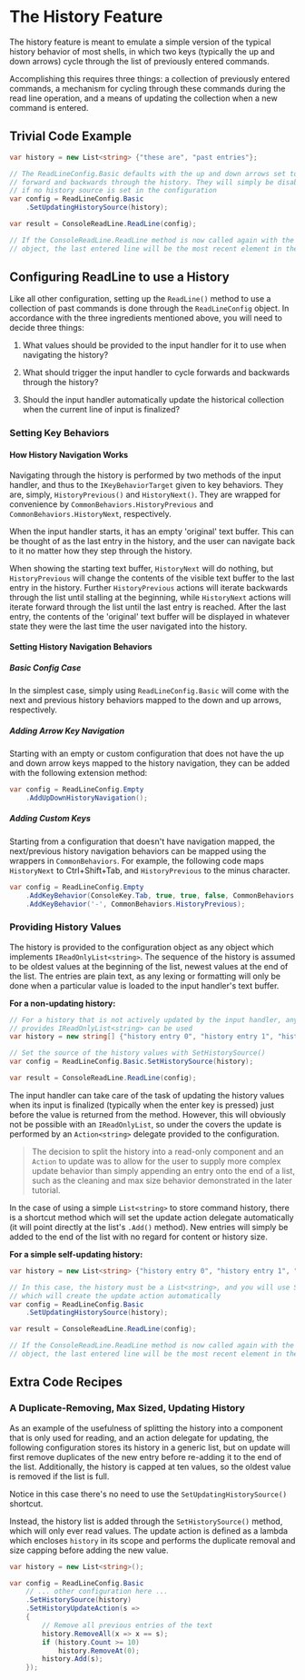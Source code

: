 # The History Feature

The history feature is meant to emulate a simple version of the typical history behavior of most shells, in which two keys (typically the up and down arrows) cycle through the list of previously entered commands.

Accomplishing this requires three things: a collection of previously entered commands, a mechanism for cycling through these commands during the read line operation, and a means of updating the collection when a new command is entered.

## Trivial Code Example
```csharp
var history = new List<string> {"these are", "past entries"};

// The ReadLineConfig.Basic defaults with the up and down arrows set to navigate
// forward and backwards through the history. They will simply be disabled
// if no history source is set in the configuration
var config = ReadLineConfig.Basic
    .SetUpdatingHistorySource(history);

var result = ConsoleReadLine.ReadLine(config);

// If the ConsoleReadLine.ReadLine method is now called again with the same config 
// object, the last entered line will be the most recent element in the history
```

## Configuring ReadLine to use a History

Like all other configuration, setting up the `ReadLine()` method to use a collection of past commands is done through the `ReadLineConfig` object.  In accordance with the three ingredients mentioned above, you will need to decide three things:

1. What values should be provided to the input handler for it to use when navigating the history?

2. What should trigger the input handler to cycle forwards and backwards through the history?

3. Should the input handler automatically update the historical collection when the current line of input is finalized?

### Setting Key Behaviors
#### How History Navigation Works
Navigating through the history is performed by two methods of the input handler, and thus to the `IKeyBehaviorTarget` given to key behaviors.  They are, simply, `HistoryPrevious()` and `HistoryNext()`.  They are wrapped for convenience by `CommonBehaviors.HistoryPrevious` and `CommonBehaviors.HistoryNext`, respectively.

When the input handler starts, it has an empty 'original' text buffer.  This can be thought of as the last entry in the history, and the user can navigate back to it no matter how they step through the history.

When showing the starting text buffer, `HistoryNext` will do nothing, but `HistoryPrevious` will change the contents of the visible text buffer to the last entry in the history.  Further `HistoryPrevious` actions will iterate backwards through the list until stalling at the beginning, while `HistoryNext` actions will iterate forward through the list until the last entry is reached.  After the last entry, the contents of the 'original' text buffer will be displayed in whatever state they were the last time the user navigated into the history.

#### Setting History Navigation Behaviors

##### Basic Config Case

In the simplest case, simply using `ReadLineConfig.Basic` will come with the next and previous history behaviors mapped to the down and up arrows, respectively.

##### Adding Arrow Key Navigation

Starting with an empty or custom configuration that does not have the up and down arrow keys mapped to the history navigation, they can be added with the following extension method:

```csharp
var config = ReadLineConfig.Empty
    .AddUpDownHistoryNavigation();
```

##### Adding Custom Keys

Starting from a configuration that doesn't have navigation mapped, the next/previous history navigation behaviors can be mapped using the wrappers in `CommonBehaviors`.
For example, the following code maps `HistoryNext` to Ctrl+Shift+Tab, and `HistoryPrevious` to the minus character.

```csharp
var config = ReadLineConfig.Empty
    .AddKeyBehavior(ConsoleKey.Tab, true, true, false, CommonBehaviors.HistoryNext)
    .AddKeyBehavior('-', CommonBehaviors.HistoryPrevious);
```

### Providing History Values

The history is provided to the configuration object as any object which implements `IReadOnlyList<string>`.  The sequence of the history is assumed to be oldest values at the beginning of the list, newest values at the end of the list.  The entries are plain text, as any lexing or formatting will only be done when a particular value is loaded to the input handler's text buffer.

**For a non-updating history:**
```csharp
// For a history that is not actively updated by the input handler, any object which
// provides IReadOnlyList<string> can be used
var history = new string[] {"history entry 0", "history entry 1", "history entry 2"};

// Set the source of the history values with SetHistorySource() 
var config = ReadLineConfig.Basic.SetHistorySource(history);

var result = ConsoleReadLine.ReadLine(config);
```

The input handler can take care of the task of updating the history values when its input is finalized (typically when the enter key is pressed) just before the value is returned from the method.  However, this will obviously not be possible with an `IReadOnlyList`, so under the covers the update is performed by an `Action<string>` delegate provided to the configuration.  

> The decision to split the history into a read-only component and an `Action` to update was to allow for the user to supply more complex update behavior than simply appending an entry onto the end of a list, such as the cleaning and max size behavior demonstrated in the later tutorial.

In the case of using a simple `List<string>` to store command history, there is a shortcut method which will set the update action delegate automatically (it will point directly at the list's `.Add()` method). New entries will simply be added to the end of the list with no regard for content or history size.

**For a simple self-updating history:**
```csharp
var history = new List<string> {"history entry 0", "history entry 1", "history entry 2"};

// In this case, the history must be a List<string>, and you will use SetUpdatingHistorySource,
// which will create the update action automatically
var config = ReadLineConfig.Basic
    .SetUpdatingHistorySource(history);

var result = ConsoleReadLine.ReadLine(config);

// If the ConsoleReadLine.ReadLine method is now called again with the same config 
// object, the last entered line will be the most recent element in the history
```

## Extra Code Recipes

### A Duplicate-Removing, Max Sized, Updating History
As an example of the usefulness of splitting the history into a component that is only used for reading, and an action delegate for updating, the following configuration stores its history in a generic list, but on update will first remove duplicates of the new entry before re-adding it to the end of the list.  Additionally, the history is capped at ten values, so the oldest value is removed if the list is full.

Notice in this case there's no need to use the `SetUpdatingHistorySource()` shortcut.  

Instead, the history list is added through the `SetHistorySource()` method, which will only ever read values.  The update action is defined as a lambda which encloses `history` in its scope and performs the duplicate removal and size capping before adding the new value.

```csharp
var history = new List<string>();

var config = ReadLineConfig.Basic
    // ... other configuration here ...
    .SetHistorySource(history)
    .SetHistoryUpdateAction(s =>
    {
        // Remove all previous entries of the text
        history.RemoveAll(x => x == s);
        if (history.Count >= 10)
            history.RemoveAt(0);
        history.Add(s);
    });
```